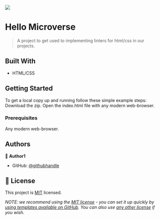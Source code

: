 ![](https://img.shields.io/badge/Microverse-blueviolet)

# Hello Microverse

> A project to get used to implementing linters for html/css in our projects.


## Built With

- HTML/CSS

## Getting Started

To get a local copy up and running follow these simple example steps:
Download the zip. Open the index.html file with any modern web-browser.

### Prerequisites
Any modern web-browser.

## Authors

👤 **Author1**

- GitHub: [@githubhandle](https://github.com/Jhaman1895)



## 📝 License

This project is [MIT](./LICENSE) licensed.

_NOTE: we recommend using the [MIT license](https://choosealicense.com/licenses/mit/) - you can set it up quickly by [using templates available on GitHub](https://docs.github.com/en/communities/setting-up-your-project-for-healthy-contributions/adding-a-license-to-a-repository). You can also use [any other license](https://choosealicense.com/licenses/) if you wish._
